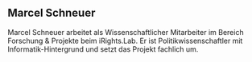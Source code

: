 ## Marcel Schneuer

Marcel Schneuer arbeitet als Wissenschaftlicher Mitarbeiter im Bereich Forschung & Projekte beim iRights.Lab.
Er ist Politikwissenschaftler mit Informatik-Hintergrund und setzt das Projekt fachlich um. 